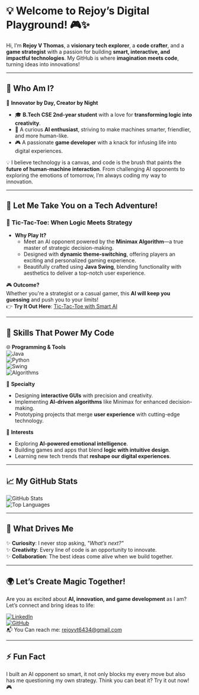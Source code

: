 
# 💡 **Welcome to Rejoy’s Digital Playground!** 🎮✨  

Hi, I’m **Rejoy V Thomas**, a **visionary tech explorer**, a **code crafter**, and a **game strategist** with a passion for building **smart, interactive, and impactful technologies**. My GitHub is where **imagination meets code**, turning ideas into innovations!

---

## 🌌 **Who Am I?**  

🧠 **Innovator by Day, Creator by Night**  
- 🎓 **B.Tech CSE 2nd-year student** with a love for **transforming logic into creativity**.  
- 🤖 A curious **AI enthusiast**, striving to make machines smarter, friendlier, and more human-like.  
- 🎮 A passionate **game developer** with a knack for infusing life into digital experiences.  

💡 I believe technology is a canvas, and code is the brush that paints the **future of human-machine interaction**. From challenging AI opponents to exploring the emotions of tomorrow, I’m always coding my way to innovation.  

---

## 🚀 **Let Me Take You on a Tech Adventure!**  

### 🎯 **Tic-Tac-Toe: When Logic Meets Strategy**  
- **Why Play It?**  
   - Meet an AI opponent powered by the **Minimax Algorithm**—a true master of strategic decision-making.  
   - Designed with **dynamic theme-switching**, offering players an exciting and personalized gaming experience.  
   - Beautifully crafted using **Java Swing**, blending functionality with aesthetics to deliver a top-notch user experience.

🎮 **Outcome?**  
Whether you're a strategist or a casual gamer, this **AI will keep you guessing** and push you to your limits!  
👉 **Try It Out Here**: [Tic-Tac-Toe with Smart AI](https://github.com/Rejoy12/tic-tac-toe-smart-ai)

---

## 💼 **Skills That Power My Code**  

🌐 **Programming & Tools**  
![Java](https://img.shields.io/badge/Java-%23ED8B00.svg?style=for-the-badge&logo=java&logoColor=white)  
![Python](https://img.shields.io/badge/Python-%233776AB.svg?style=for-the-badge&logo=python&logoColor=white)  
![Swing](https://img.shields.io/badge/Java_Swing-%230077B5.svg?style=for-the-badge&logo=java&logoColor=white)  
![Algorithms](https://img.shields.io/badge/Algorithms-%23FF6F61.svg?style=for-the-badge&logo=data:image/svg+xml;base64,==)

🎨 **Specialty**  
- Designing **interactive GUIs** with precision and creativity.  
- Implementing **AI-driven algorithms** like Minimax for enhanced decision-making.  
- Prototyping projects that merge **user experience** with cutting-edge technology.  

🔑 **Interests**  
- Exploring **AI-powered emotional intelligence**.  
- Building games and apps that blend **logic with intuitive design**.  
- Learning new tech trends that **reshape our digital experiences**.

---

## 📈 **My GitHub Stats**  

![GitHub Stats](https://github-readme-stats.vercel.app/api?username=Rejoy12&show_icons=true&theme=highcontrast)  
![Top Languages](https://github-readme-stats.vercel.app/api/top-langs/?username=Rejoy12&layout=compact&theme=highcontrast)

---

## 🌟 **What Drives Me**  

✨ **Curiosity**: I never stop asking, *"What’s next?"*  
✨ **Creativity**: Every line of code is an opportunity to innovate.  
✨ **Collaboration**: The best ideas come alive when we build together.  

---

## 🌍 **Let’s Create Magic Together!**  

Are you as excited about **AI, innovation, and game development** as I am? Let’s connect and bring ideas to life:  

[![LinkedIn](https://img.shields.io/badge/LinkedIn-0077B5?style=for-the-badge&logo=linkedin&logoColor=white)](https://www.linkedin.com/in/rejoy-v-thomas-78b2b62b4)  
[![GitHub](https://img.shields.io/badge/GitHub-100000?style=for-the-badge&logo=github&logoColor=white)](https://github.com/Rejoy12)  
📬 You Can reach me: [rejoyvt6434@gmail.com](mailto:your-email@example.com)

---

## ⚡ **Fun Fact**  

I built an AI opponent so smart, it not only blocks my every move but also has me questioning my own strategy. Think you can beat it? Try it out now! 🎮

